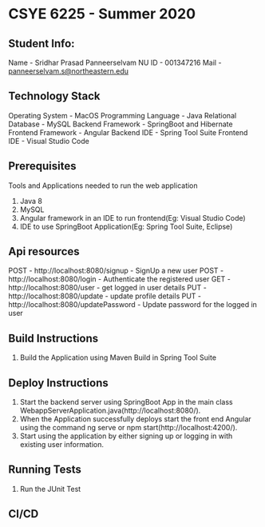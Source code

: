 # CSYE 6225 - Summer 2020

## Student Info:

Name - Sridhar Prasad Panneerselvam
NU ID - 001347216
Mail - panneerselvam.s@northeastern.edu

## Technology Stack
Operating System - MacOS
Programming Language - Java
Relational Database - MySQL
Backend Framework - SpringBoot and Hibernate
Frontend Framework - Angular 
Backend IDE - Spring Tool Suite
Frontend IDE - Visual Studio Code

## Prerequisites
Tools and Applications needed to run the web application
1. Java 8
2. MySQL
3. Angular framework in an IDE to run frontend(Eg: Visual Studio Code)
4. IDE to use SpringBoot Application(Eg: Spring Tool Suite, Eclipse)

## Api resources
POST - http://localhost:8080/signup - SignUp a new user
POST - http://localhost:8080/login - Authenticate the registered user
GET - http://localhost:8080/user - get logged in user details
PUT - http://localhost:8080/update - update profile details
PUT - http://localhost:8080/updatePassword - Update password for the logged in user

## Build Instructions
1. Build the Application using Maven Build in Spring Tool Suite

## Deploy Instructions
1. Start the backend server using SpringBoot App in the main class WebappServerApplication.java(http://localhost:8080/).
2. When the Application successfully deploys start the front end Angular using the command ng serve or npm start(http://localhost:4200/).
3. Start using the application by either signing up or logging in with existing user information.


## Running Tests
1. Run the JUnit Test

## CI/CD



